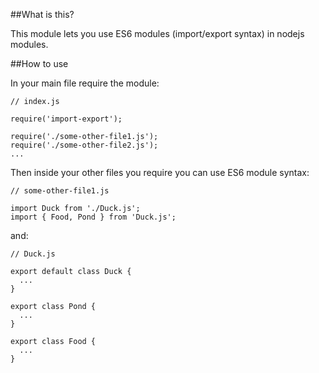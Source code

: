 ##What is this?

This module lets you use ES6 modules (import/export syntax) in nodejs modules.

##How to use

In your main file require the module:

```
// index.js

require('import-export');

require('./some-other-file1.js');
require('./some-other-file2.js');
...
```

Then inside your other files you require you can use ES6 module syntax:

```
// some-other-file1.js

import Duck from './Duck.js';
import { Food, Pond } from 'Duck.js';
```

and:

```
// Duck.js

export default class Duck {
  ...
}

export class Pond {
  ...
}

export class Food {
  ...
}
``` 
